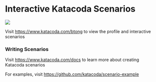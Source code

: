 # Interactive Katacoda Scenarios

[![](http://shields.katacoda.com/katacoda/btong/count.svg)](https://www.katacoda.com/btong "Get your profile on Katacoda.com")

Visit https://www.katacoda.com/btong to view the profile and interactive scenarios

### Writing Scenarios
Visit https://www.katacoda.com/docs to learn more about creating Katacoda scenarios

For examples, visit https://github.com/katacoda/scenario-example

